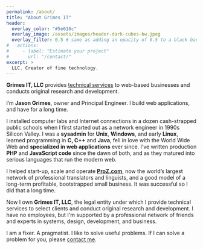 ```yaml
---
permalink: /about/
title: "About Grimes IT"
header:
  overlay_color: "#5e616c"
  overlay_image: /assets/images/header-dark-cubes-bw.jpeg
  overlay_filter: 0.5 # same as adding an opacity of 0.5 to a black background
#   actions:
#     - label: "Estimate your project"
#       url: "/contact/"
excerpt: >
  LLC. Creator of fine technology.
---
```


**Grimes IT, LLC** provides [technical services](/services/) to web-based businesses and conducts original research and development.

I’m **Jason Grimes**, owner and Principal Engineer. 
I build web applications, and have for a long time.

I installed computer labs and Internet connections in a dozen cash-strapped public schools
when I first started out as a network engineer in 1990s Silicon Valley.
I was a **sysadmin** for **Unix**, **Windows**, and early **Linux**,
learned programming in **C, C++** and **Java**,
fell in love with the World Wide Web and **specialized in web applications** ever since.
I’ve written production **PHP** and **JavaScript code** since the dawn of both,
and as they matured into serious languages that run the modern web.

I helped start-up, scale and operate [**ProZ.com**](https://www.proz.com/),
now the world’s largest network of professional translators and linguists,
and a good model of a long-term profitable, bootstrapped small business.
It was successful so I did that a long time.

Now I own **Grimes IT, LLC**,
the legal entity under which I provide 
technical services to select clients
and conduct original research and development.
I have no employees,
but I'm supported by a professional network of friends and experts in systems, design, development, and business.

I am a fixer. A pragmatist. I like to solve useful problems.
If I can solve a problem for you, please [contact me](/contact/).